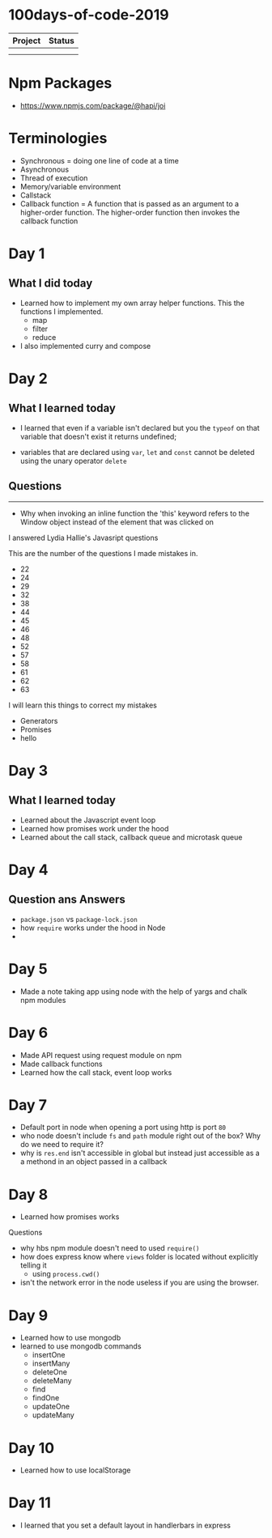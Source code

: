 # 100days-of-code-2019

| Project | Status |
| ------- | ------ |
|         |        |
|         |        |

# Npm Packages
- https://www.npmjs.com/package/@hapi/joi

# Terminologies

- Synchronous = doing one line of code at a time
- Asynchronous
- Thread of execution
- Memory/variable environment
- Callstack
- Callback function = A function that is passed as an argument to a higher-order function. The higher-order function then invokes the callback function

# Day 1

## What I did today

- Learned how to implement my own array helper functions. This the functions I implemented.
  - map
  - filter
  - reduce
- I also implemented curry and compose

# Day 2

## What I learned today

- I learned that even if a variable isn't declared but you the `typeof` on that variable that doesn't exist it returns undefined;

- variables that are declared using `var`, `let` and `const` cannot be deleted using the unary operator `delete`

## Questions

---

- Why when invoking an inline function the 'this' keyword refers to the Window object instead of the element that was clicked on

I answered Lydia Hallie's Javasript questions

This are the number of the questions I made mistakes in.

- 22
- 24
- 29
- 32
- 38
- 44
- 45
- 46
- 48
- 52
- 57
- 58
- 61
- 62
- 63

I will learn this things to correct my mistakes

- Generators
- Promises
- hello

# Day 3

## What I learned today

- Learned about the Javascript event loop
- Learned how promises work under the hood
- Learned about the call stack, callback queue and microtask queue

# Day 4

## Question ans Answers

- `package.json` vs `package-lock.json`
- how `require` works under the hood in Node
-

# Day 5

- Made a note taking app using node with the help of yargs and chalk npm modules

# Day 6

- Made API request using request module on npm
- Made callback functions
- Learned how the call stack, event loop works

# Day 7

- Default port in node when opening a port using http is port `80`
- who node doesn't include `fs` and `path` module right out of the box? Why do we need to require it?
- why is `res.end` isn't accessible in global but instead just accessible as a a methond in an object passed in a callback

# Day 8

- Learned how promises works

Questions

- why hbs npm module doesn't need to used `require()`
- how does express know where `views` folder is located without explicitly telling it
  - using `process.cwd()`
- isn't the network error in the node useless if you are using the browser.

# Day 9

- Learned how to use mongodb
- learned to use mongodb commands
	- insertOne
	- insertMany
	- deleteOne
	- deleteMany
	- find
	- findOne
	- updateOne
	- updateMany

# Day 10

- Learned how to use localStorage

# Day 11

- I learned that you set a default layout in handlerbars in express
